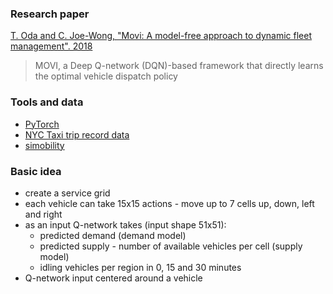 ### Research paper
[T. Oda and C. Joe-Wong, "Movi: A model-free approach to dynamic fleet management". 2018](https://arxiv.org/pdf/1804.04758.pdf)
>  MOVI, a Deep Q-network (DQN)-based framework that directly learns the optimal vehicle  dispatch  policy

### Tools and data

* [PyTorch](https://pytorch.org/)
* [NYC Taxi trip record data](https://www1.nyc.gov/site/tlc/about/tlc-trip-record-data.page)
* [simobility](https://github.com/sash-ko/simobility)


### Basic idea

- create a service grid
- each vehicle can take 15x15 actions - move up to 7 cells up, down, left and right
- as an input Q-network takes (input shape 51x51):
  - predicted demand (demand model)
  - predicted supply - number of available vehicles per cell (supply model)
  - idling vehicles per region in 0, 15 and 30 minutes
- Q-network input centered around a vehicle
